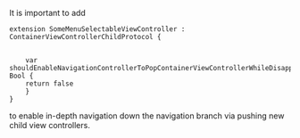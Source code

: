 It is important to add 

    extension SomeMenuSelectableViewController : ContainerViewControllerChildProtocol {


        var shouldEnableNavigationControllerToPopContainerViewControllerWhileDisappearing: Bool {
        return false
        }
    }
    
to enable in-depth navigation down the navigation branch via pushing new child view controllers.
